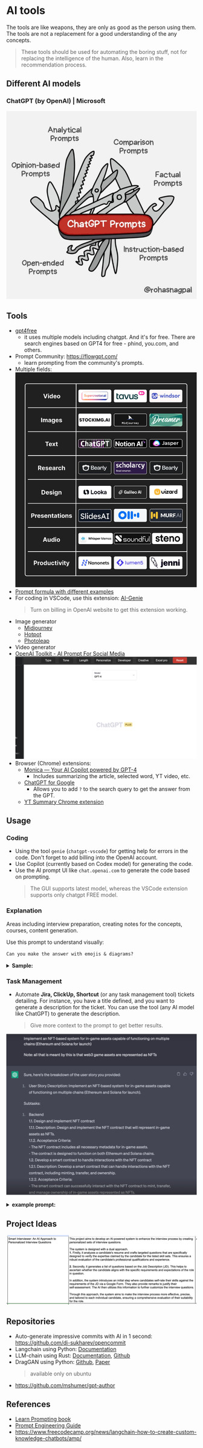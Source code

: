 # AI tools

The tools are like weapons, they are only as good as the person using them. The tools are not a replacement for a good understanding of the any concepts.

> These tools should be used for automating the boring stuff, not for replacing the intelligence of the human.
> Also, learn in the recommendation process.

## Different AI models

### ChatGPT (by OpenAI) | Microsoft

![](img/chatgpt_prompts.png)

## Tools

- [gpt4free](https://github.com/xtekky/gpt4free)
  - it uses multiple models including chatgpt. And it's for free. There are search engines based on GPT4 for free - phind, you.com, and others.
- Prompt Community: https://flowgpt.com/
  - learn prompting from the community's prompts.
- Multiple fields:
  ![](img/ai_tools1.png)
- [Prompt formula with different examples](https://www.linkedin.com/posts/rahulkanotra_chatgpt-activity-7052276853188796416-4vii)
- For coding in VSCode, use this extension: [AI-Genie](https://github.com/ai-genie/chatgpt-vscode)
  > Turn on billing in OpenAI website to get this extension working.
- Image generator
  - [Midjourney](https://www.midjourney.com/)
  - [Hotpot](https://hotpot.ai/)
  - [Photoleap](https://www.photoleapapp.com/)
- Video generator
- [OpenAI Toolkit - AI Prompt For Social Media](https://chrome.google.com/webstore/detail/openai-toolkit-ai-prompt/acgbggfkaphffpbcljiibhfipmmpboep/related)
  ![](img/ai_tools_social.png)
- Browser (Chrome) extensions:
  - [Monica — Your AI Copilot powered by GPT-4](https://chrome.google.com/webstore/detail/monica-%E2%80%94-your-ai-copilot/ofpnmcalabcbjgholdjcjblkibolbppb)
    - Includes summarizing the article, selected word, YT video, etc.
  - [ChatGPT for Google](https://chrome.google.com/webstore/detail/chatgpt-for-google/jgjaeacdkonaoafenlfkkkmbaopkbilf)
    - Allows you to add `?` to the search query to get the answer from the GPT.
  - [YT Summary Chrome extension](https://chrome.google.com/webstore/detail/youtube-article-summary-p/nmmicjeknamkfloonkhhcjmomieiodli/related)

## Usage

### Coding

- Using the tool `genie` (`chatgpt-vscode`) for getting help for errors in the code. Don't forget to add billing into the OpenAI account.
- Use Copilot (currently based on Codex model) for generating the code.
- Use the AI prompt UI like `chat.openai.com` to generate the code based on prompting.
  > The GUI supports latest model, whereas the VSCode extension supports only chatgpt FREE model.

### Explanation

Areas including interview preparation, creating notes for the concepts, courses, content generation.

Use this prompt to understand visually:

```txt
Can you make the answer with emojis & diagrams?
```

<details><summary><b>Sample:</b></summary>
Absolutely, I can try to explain using emojis and diagrams. However, please note that as a text-based AI, my ability to create diagrams is quite limited.

In a Next.js server, when you get multiple API requests, they are like a queue of people (requests) 🚶‍♀️🚶‍♂️🚶‍♀️🚶‍♂️ waiting to be served.

Let's say these people are waiting for two things: a cup of coffee ☕ and a sandwich 🥪. These are like two different API endpoints.

In a normal scenario without concurrency, this would be like serving each person one by one:

1. Serve coffee ☕ to the first person 🚶‍♀️
2. Serve sandwich 🥪 to the first person 🚶‍♀️
3. Only then move to the second person 🚶‍♂️

In this scenario, every other person has to wait until the person in front of them gets both their coffee and sandwich.

With concurrency, this process changes. You start making coffee and sandwiches for everyone at the same time:

1. Start making coffee ☕ for the first person 🚶‍♀️
2. Without waiting for the coffee to finish, start making a sandwich 🥪 for the first person 🚶‍♀️
3. Without waiting for the first person's coffee or sandwich to finish, start making coffee for the second person 🚶‍♂️
4. Continue this process for everyone in the line.

In code, this would look something like this:

```javascript
const requests = urls.map((url) => fetch(url)); // Start making coffee ☕ and sandwiches 🥪 for everyone

try {
  const responses = await Promise.all(requests); // Wait for everything to finish

  const data = await Promise.all(
    responses.map((response) => response.json()) // Convert everything to a format we can serve (like putting the coffee in cups and the sandwiches on plates)
  );

  res.status(200).json(data); // Serve everything
} catch (error) {
  res.status(500).json({ error: "Something went wrong" }); // If anything goes wrong, let the user know
}
```

Please note, the maximum number of people (requests) you can serve at once depends on how many baristas (server resources) you have. If you have more people than your baristas can handle, you might need more baristas (upgraded hardware, more servers, etc.).

I hope this helps! Let me know if you have any other questions.

</details>

### Task Management

- Automate **Jira, ClickUp, Shortcut** (or any task management tool) tickets detailing. For instance, you have a title defined, and you want to generate a description for the ticket. You can use the tool (any AI model like ChatGPT) to generate the description.
  > Give more context to the prompt to get better results.

![](img/task_management_ai.png)

<details>
<summary><b>example prompt: </b></summary>

```txt
I need your assistance in creating and setting up Task detailing properly for a [project]

project = "A sophisticated TODO app with Blockchain integration"

I will provide you with title
Please do the following in order to give me accurate detailing:

1. user story description
2. Analyse the story and break it down to Backend, Frontend(UI), Frontend(Integration), Blockchain subtasks
3. Then give me their respective subtasks with their detailed descriptions and acceptance criteria

Here, Frontend(Integration) means the API developed in Backend tasks and UI screens built in Frontend(UI)

I need you to provide the detailing in the following order:

The format should be like this
1. User Story Description
Subtasks
1. Backend
  1.1. Task 1
      1.1.1. Description and acceptance criteria for each tasks and so on
1. Frontend(UI)
      2.1.1. Description and acceptance criteria for each tasks and so on
2. Frontend(Integration)
      3.1.1. Description and acceptance criteria for each tasks and so on
3. Blockchain
      4.1.1. Description and acceptance criteria for each tasks and so on
```

</details>

## Project Ideas

![](img/ai_project_ideas_1.png)

## Repositories

- Auto-generate impressive commits with AI in 1 second: https://github.com/di-sukharev/opencommit
- Langchain using Python: [Documentation](https://python.langchain.com/en/latest/index.html)
- LLM-chain using Rust: [Documentation](https://docs.llm-chain.xyz/), [Github](https://github.com/sobelio/llm-chain)
- DragGAN using Python: [Github](https://github.com/XingangPan/DragGAN), [Paper](https://vcai.mpi-inf.mpg.de/projects/DragGAN/)
  > available only on ubuntu
- https://github.com/mshumer/gpt-author

## References

- [Learn Prompting book](https://learnprompting.org/docs/basics/intro)
- [Prompt Engineering Guide](https://github.com/dair-ai/Prompt-Engineering-Guide)
- https://www.freecodecamp.org/news/langchain-how-to-create-custom-knowledge-chatbots/amp/
